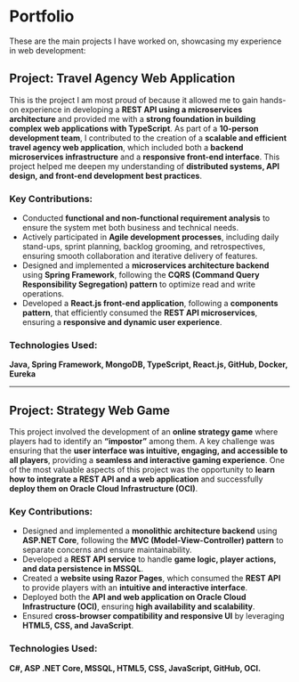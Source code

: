# Portfolio

These are the main projects I have worked on, showcasing my experience in web development:

## Project: Travel Agency Web Application
This is the project I am most proud of because it allowed me to gain hands-on experience in developing a **REST API using a microservices architecture** and provided me with a **strong foundation in building complex web applications with TypeScript**. As part of a **10-person development team**, I contributed to the creation of a **scalable and efficient travel agency web application**, which included both a **backend microservices infrastructure** and a **responsive front-end interface**. This project helped me deepen my understanding of **distributed systems, API design, and front-end development best practices**.

### Key Contributions:
- Conducted **functional and non-functional requirement analysis** to ensure the system met both business and technical needs.
- Actively participated in **Agile development processes**, including daily stand-ups, sprint planning, backlog grooming, and retrospectives, ensuring smooth collaboration and iterative delivery of features.
- Designed and implemented a **microservices architecture backend** using **Spring Framework**, following the **CQRS (Command Query Responsibility Segregation) pattern** to optimize read and write operations.
- Developed a **React.js front-end application**, following a **components pattern**, that efficiently consumed the **REST API microservices**, ensuring a **responsive and dynamic user experience**.

### Technologies Used:
**Java, Spring Framework, MongoDB, TypeScript, React.js, GitHub, Docker, Eureka**

---

## Project: Strategy Web Game
This project involved the development of an **online strategy game** where players had to identify an **“impostor”** among them. A key challenge was ensuring that the **user interface was intuitive, engaging, and accessible to all players**, providing a **seamless and interactive gaming experience**. One of the most valuable aspects of this project was the opportunity to **learn how to integrate a REST API and a web application** and successfully **deploy them on Oracle Cloud Infrastructure (OCI)**.

### Key Contributions:
- Designed and implemented a **monolithic architecture backend** using **ASP.NET Core**, following the **MVC (Model-View-Controller) pattern** to separate concerns and ensure maintainability.
- Developed a **REST API service** to handle **game logic, player actions, and data persistence in MSSQL**.
- Created a **website using Razor Pages**, which consumed the **REST API** to provide players with an **intuitive and interactive interface**.
- Deployed both the **API and web application on Oracle Cloud Infrastructure (OCI)**, ensuring **high availability and scalability**.
- Ensured **cross-browser compatibility and responsive UI** by leveraging **HTML5, CSS, and JavaScript**.

### Technologies Used:
**C#, ASP .NET Core, MSSQL, HTML5, CSS, JavaScript, GitHub, OCI.**
